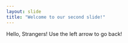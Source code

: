 ```yaml
---
layout: slide
title: "Welcome to our second slide!"
---
```

Hello, Strangers!
Use the left arrow to go back!
